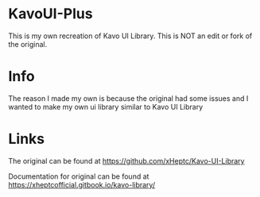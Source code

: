 # KavoUI-Plus
This is my own recreation of Kavo UI Library. This is NOT an edit or fork of the original.

# Info
The reason I made my own is because the original had some issues and I wanted to make my own ui library similar to Kavo UI Library

# Links
The original can be found at https://github.com/xHeptc/Kavo-UI-Library

Documentation for original can be found at https://xheptcofficial.gitbook.io/kavo-library/

